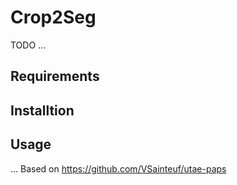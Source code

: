 # Crop2Seg
TODO ...

## Requirements

## Installtion

## Usage

... Based on https://github.com/VSainteuf/utae-paps


